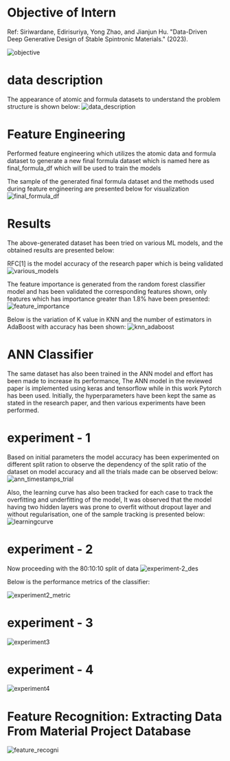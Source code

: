 # Objective of Intern

Ref: Siriwardane, Edirisuriya, Yong Zhao, and Jianjun Hu. "Data-Driven Deep Generative Design of Stable Spintronic Materials." (2023).

![objective](https://github.com/vs1161/Machine_Learning_Intern_IITKGP/assets/106301220/1d33e04b-f552-4169-9c58-bc7ea9619094)


# data description 

The appearance of atomic and formula datasets to understand the problem structure is shown below:
![data_description](https://github.com/vs1161/Machine_Learning_Intern_IITKGP/assets/106301220/9c7a05c9-5722-4a74-88c7-84ad9c0d09f7)

# Feature Engineering 

Performed feature engineering which utilizes the atomic data and formula dataset to generate a new final formula dataset which is named here as final_formula_df which will be used to train the models 

The sample of the generated final formula dataset and the methods used during feature engineering are presented below for visualization 
![final_formula_df](https://github.com/vs1161/Machine_Learning_Intern_IITKGP/assets/106301220/325aaa7c-85d8-437c-8b9d-94f774662cd3)

# Results 
The above-generated dataset has been tried on various ML models, and the obtained results are presented below:

RFC[1] is the model accuracy of the research paper which is being validated 
![various_models](https://github.com/vs1161/Machine_Learning_Intern_IITKGP/assets/106301220/6001963b-6b3c-42ad-97ca-7862c29f0abb)


The feature importance is generated from the random forest classifier model and has been validated the corresponding features shown, only features which has importance greater than 1.8% have been presented: 
![feature_importance](https://github.com/vs1161/Machine_Learning_Intern_IITKGP/assets/106301220/b1276de5-4f5e-454e-b41a-ae643f8ae2c9)


Below is the variation of K value in KNN and the number of estimators in AdaBoost with accuracy has been shown:
![knn_adaboost](https://github.com/vs1161/Machine_Learning_Intern_IITKGP/assets/106301220/0ff8ea5c-46c4-4981-99ca-dd6b253e23c0)


# ANN Classifier 

The same dataset has also been trained in the ANN model and effort has been made to increase its performance, The ANN model in the reviewed paper is implemented using keras and tensorflow while in this work Pytorch has been used. Initially, the hyperparameters have been kept the same as stated in the research paper, and then various experiments have been performed. 

# experiment - 1 

Based on initial parameters the model accuracy has been experimented on different split ration to observe the dependency of the split ratio of the dataset on model accuracy and all the trials made can be observed below:
![ann_timestamps_trial](https://github.com/vs1161/Machine_Learning_Intern_IITKGP/assets/106301220/95fc3ba2-2acd-4d31-89a7-6c51019458f1)

Also, the learning curve has also been tracked for each case to track the overfitting and underfitting of the model, It was observed that the model having two hidden layers was prone to overfit without dropout layer and without regularisation, one of the sample tracking is presented below:
![learningcurve](https://github.com/vs1161/Machine_Learning_Intern_IITKGP/assets/106301220/1932eccd-3d8d-4189-a4a1-1c510fbaed22)


# experiment - 2 
Now proceeding with the 80:10:10 split of data 
![experiment-2_des](https://github.com/vs1161/Machine_Learning_Intern_IITKGP/assets/106301220/4fa6c846-bbd9-4926-a263-78a5adb1905f)

Below is the performance metrics of the classifier:

![experiment2_metric](https://github.com/vs1161/Machine_Learning_Intern_IITKGP/assets/106301220/aeb16af1-25a3-4614-804d-9cefb6c1f3d7)

# experiment - 3
![experiment3](https://github.com/vs1161/Machine_Learning_Intern_IITKGP/assets/106301220/890f0d0e-1e2d-4b9c-933e-dd395923f14b)



# experiment - 4
![experiment4](https://github.com/vs1161/Machine_Learning_Intern_IITKGP/assets/106301220/0a5956a4-7b36-4bef-88e9-28dec0a132bd)



# Feature Recognition: Extracting Data From Material Project Database
![feature_recogni](https://github.com/vs1161/Machine_Learning_Intern_IITKGP/assets/106301220/518a1817-eeea-4841-ad97-a81f853c9c8a)

